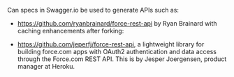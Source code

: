Can specs in Swagger.io be used to generate APIs such as:

  * https://github.com/ryanbrainard/force-rest-api by Ryan Brainard
    with caching enhancements after forking:

  * https://github.com/jeperfj/force-rest-api, 
    a lightweight library for building force.com apps with OAuth2 authentication
    and data access through the Force.com REST API.
    This is by Jesper Joergensen, product manager at Heroku.

